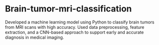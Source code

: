 # Brain-tumor-mri-classification
Developed a machine learning model using Python to classify brain tumors from MRI scans with high accuracy. Used data preprocessing, feature extraction, and a CNN-based approach to support early and accurate diagnosis in medical imaging.
